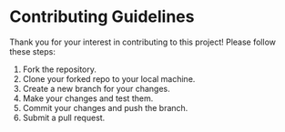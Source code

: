# Contributing Guidelines

Thank you for your interest in contributing to this project! Please follow these steps:

1. Fork the repository.
2. Clone your forked repo to your local machine.
3. Create a new branch for your changes.
4. Make your changes and test them.
5. Commit your changes and push the branch.
6. Submit a pull request.
